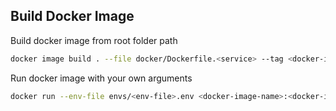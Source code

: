 
## Build Docker Image
Build docker image from root folder path
```sh
docker image build . --file docker/Dockerfile.<service> --tag <docker-image-name>:<docker-image-tag> --no-cache 
```

Run docker image with your own arguments
```sh
docker run --env-file envs/<env-file>.env <docker-image-name>:<docker-image-tag> 
```